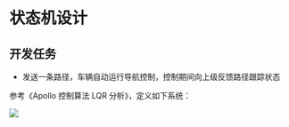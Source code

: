 <!--
 * @Author: Yaodecheng
 * @Date: 2020-03-10 21:14:45
 * @LastEditors: Yaodecheng
 -->
# 状态机设计
## 开发任务
* 发送一条路径，车辆自动运行导航控制，控制期间向上级反馈路径跟踪状态


参考《Apollo 控制算法 LQR 分析》，定义如下系统：

  ![](https://www.zhihu.com/equation?tex=%5Cbegin%7Bequation%7D+x_%7Bt%2B1%7D%3DAx_t%2BBu_t%2BC%2Cx_0%3Dx%5E%7Binit%7D+%5Cend%7Bequation%7D)